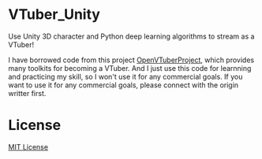 # VTuber_Unity
Use Unity 3D character and Python deep learning algorithms to stream as a VTuber!

I have borrowed code from this project [OpenVTuberProject](https://github.com/kwea123/OpenVTuberProject), which provides many toolkits for becoming a VTuber.
And I just use this code for learnning and practicing my skill, so I won't use it for any commercial goals. 
If you want to use it for any commercial goals, please connect with the origin writter first.

# License
[MIT License](LICENSE)
